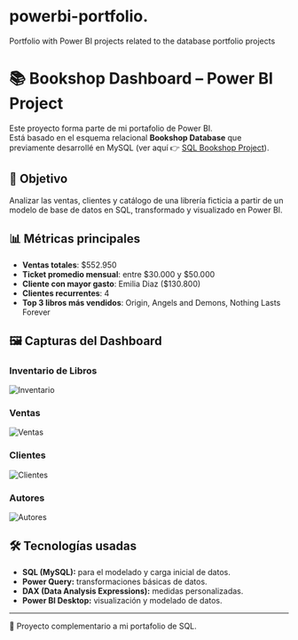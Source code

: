 # powerbi-portfolio.
Portfolio with Power BI projects related to the database portfolio projects

# 📚 Bookshop Dashboard – Power BI Project

Este proyecto forma parte de mi portafolio de Power BI.  
Está basado en el esquema relacional **Bookshop Database** que previamente desarrollé en MySQL (ver aquí 👉 [SQL Bookshop Project](https://github.com/tuusuario/sql-bookshop)).

## 🎯 Objetivo
Analizar las ventas, clientes y catálogo de una librería ficticia a partir de un modelo de base de datos en SQL, transformado y visualizado en Power BI.

## 📊 Métricas principales
- **Ventas totales**: $552.950  
- **Ticket promedio mensual**: entre $30.000 y $50.000  
- **Cliente con mayor gasto**: Emilia Diaz ($130.800)  
- **Clientes recurrentes**: 4  
- **Top 3 libros más vendidos**: Origin, Angels and Demons, Nothing Lasts Forever  

## 🖼️ Capturas del Dashboard

### Inventario de Libros
![Inventario](images/page1_books.png)

### Ventas
![Ventas](images/page2_sales.png)

### Clientes
![Clientes](images/page3_clients.png)

### Autores
![Autores](images/page4_authors.png)

## 🛠️ Tecnologías usadas
- **SQL (MySQL):** para el modelado y carga inicial de datos.  
- **Power Query:** transformaciones básicas de datos.  
- **DAX (Data Analysis Expressions):** medidas personalizadas.  
- **Power BI Desktop:** visualización y modelado de datos.  

---
📌 Proyecto complementario a mi portafolio de SQL.  
